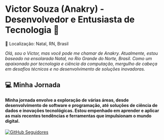 # **Victor Souza (Anakry) - Desenvolvedor e Entusiasta de Tecnologia 🚀**
📍 Localização: Natal, RN, Brasil

*Olá, sou o Victor, mas você pode me chamar de Anakry. Atualmente, estou baseado na ensolarada Natal, no Rio Grande do Norte, Brasil. Como um apaixonado por tecnologia e ciência da computação, mergulho de cabeça em desafios técnicos e no desenvolvimento de soluções inovadoras.*

## 💻 Minha Jornada
#### Minha jornada envolve a exploração de várias áreas, desde desenvolvimento de software e programação, até soluções de ciência de dados e inovações tecnológicas. Estou empenhado em aprender e aplicar as mais recentes tendências e ferramentas que impulsionam o mundo digital.

[![GitHub Seguidores](https://img.shields.io/github/followers/seu-nome-de-usuario?style=social)](https://github.com/seu-nome-de-usuario)
